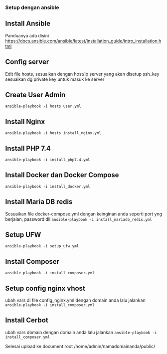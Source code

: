 ### Setup dengan ansible

## Install Ansible

Panduanya ada disini
https://docs.ansible.com/ansible/latest/installation_guide/intro_installation.html

## Config server
Edit file hosts, sesuaikan dengan host/ip server yang akan disetup ssh_key sesuaikan dg private key untuk masuk ke server

## Create User Admin
```ansible-playbook -i hosts user.yml```

## Install Nginx
```ansible-playbook -i hosts install_nginx.yml```

## Install PHP 7.4
```ansible-playbook -i install_php7.4.yml```

## Install Docker dan Docker Compose
```ansible-playbook -i install_docker.yml```

## Install Maria DB redis
Sesuaikan file docker-compose.yml dengan keinginan anda seperti port yng berjalan, password dll
```ansible-playbook -i install_mariadb_redis.yml```

## Setup UFW
```ansible-playbook -i setup_ufw.yml```

## Install Composer
```ansible-playbook -i install_composer.yml```

## Setup config nginx vhost
ubah vars di file config_nginx.yml dengan domain anda lalu jalankan
```ansible-playbook -i install_composer.yml```

## Install Cerbot
ubah vars domain dengan domain anda lalu jalankan
```ansible-playbook -i install_composer.yml```

Selesai upload ke document root /home/admin/namadomainanda/public/